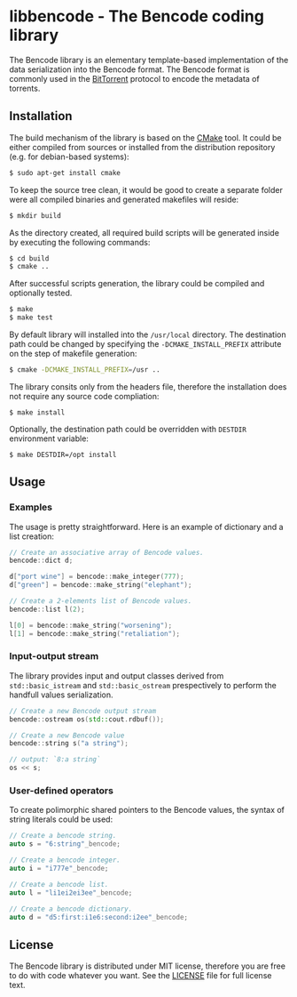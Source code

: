 # libbencode - The Bencode coding library

The Bencode library is an elementary template-based implementation of the data serialization into the Bencode format. The Bencode format is commonly used in the [BitTorrent](https://wiki.theory.org/BitTorrentSpecification) protocol to encode the metadata of torrents.

## Installation

The build mechanism of the library is based on the [CMake](https://cmake.org) tool. It could be either compiled from sources or installed from the distribution repository (e.g. for debian-based systems):
```bash
$ sudo apt-get install cmake
```

To keep the source tree clean, it would be good to create a separate folder were all compiled binaries and generated makefiles will reside:
```bash
$ mkdir build
```

As the directory created, all required build scripts will be generated inside by executing the following commands:
```bash
$ cd build
$ cmake ..
```

After successful scripts generation, the library could be compiled and optionally tested.
```bash
$ make
$ make test
```

By default library will installed into the ```/usr/local``` directory. The destination path could be changed by specifying the ```-DCMAKE_INSTALL_PREFIX``` attribute on the step of makefile generation:
```bash
$ cmake -DCMAKE_INSTALL_PREFIX=/usr ..
```

The library consits only from the headers file, therefore the installation does not require any source code compliation:
```
$ make install
```

Optionally, the destination path could be overridden with ```DESTDIR``` environment variable:
```
$ make DESTDIR=/opt install
```

## Usage

### Examples

The usage is pretty straightforward. Here is an example of dictionary and a list creation:
```cpp
// Create an associative array of Bencode values.
bencode::dict d;

d["port wine"] = bencode::make_integer(777);
d["green"] = bencode::make_string("elephant");

// Create a 2-elements list of Bencode values.
bencode::list l(2);

l[0] = bencode::make_string("worsening");
l[1] = bencode::make_string("retaliation");
```

### Input-output stream

The library provides input and output classes derived from ```std::basic_istream``` and ```std::basic_ostream``` prespectively to perform the handfull values serialization.
```cpp
// Create a new Bencode output stream
bencode::ostream os(std::cout.rdbuf());

// Create a new Bencode value
bencode::string s("a string");

// output: `8:a string`
os << s;
```

### User-defined operators

To create polimorphic shared pointers to the Bencode values, the syntax of string literals could be used:
```cpp
// Create a bencode string.
auto s = "6:string"_bencode;

// Create a bencode integer.
auto i = "i777e"_bencode;

// Create a bencode list.
auto l = "li1ei2ei3ee"_bencode;

// Create a bencode dictionary.
auto d = "d5:first:i1e6:second:i2ee"_bencode;
```

## License

The Bencode library is distributed under MIT license, therefore you are free to do with code whatever you want. See the [LICENSE](LICENSE) file for full license text.
